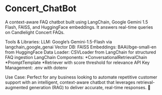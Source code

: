 # Concert_ChatBot
A context-aware FAQ chatbot built using LangChain, Google Gemini 1.5 Flash, FAISS, and HuggingFace embeddings. It answers real-time queries on Candlelight Concert FAQs.


Tools & Libraries:
   LLM: Google’s Gemini-1.5-Flash via langchain_google_genai
   Vector DB: FAISS
   Embeddings: BAAI/bge-small-en from HuggingFace
   Data Loader: CSVLoader from LangChain for structured FAQ ingestion
   LangChain Components:
     *ConversationalRetrievalChain
     *PromptTemplate
     *Retriever with score threshold for relevance
   API Key Management: .env with dotenv
   
Use Case:
 Perfect for any business looking to automate repetitive customer support with an intelligent, context-aware chatbot that leverages retrieval-augmented generation (RAG) to deliver accurate, real-time responses. 🚀
